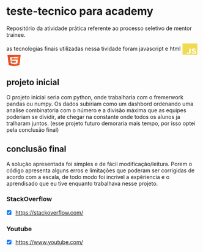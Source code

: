 # teste-tecnico para academy 
Repositório da atividade prática referente ao processo seletivo de mentor trainee.

as tecnologias finais utilizadas nessa tividade foram javascript e html
<img align="center" alt="Rafa-Js" height="30" width="40" src="https://raw.githubusercontent.com/devicons/devicon/master/icons/javascript/javascript-plain.svg">  <img align="center" alt="Rafa-HTML" height="30" width="40" src="https://raw.githubusercontent.com/devicons/devicon/master/icons/html5/html5-original.svg">
## projeto inicial 
O projeto inicial seria com python, onde trabalharia com o fremerwork pandas ou numpy. Os dados subiriam como um dashbord ordenando uma analise combinatoria com o número e a divisão máxima que as equipes poderiam se dividir, ate chegar na constante onde todos os alunos ja tralharam juntos. (esse projeto futuro demoraria mais tempo, por isso optei pela conclusão final)

## conclusão final
A solução apresentada foi simples e de fácil modificação/leitura.
Porem o código apresenta alguns erros e limitações que poderam ser corrigidas de acordo com a escala,
de todo modo foi incrivel a expêriencia e o aprendisado que eu tive enquanto trabalhava nesse projeto.

### StackOverflow
- [x] https://stackoverflow.com/
### Youtube
- [x] https://www.youtube.com/




